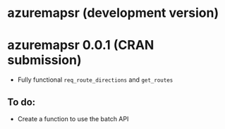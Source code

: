 # azuremapsr (development version)


# azuremapsr 0.0.1 (CRAN submission)

- Fully functional `req_route_directions` and `get_routes`


## To do:

- Create a function to use the batch API
